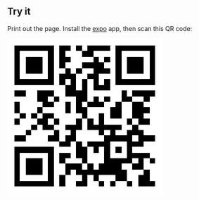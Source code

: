 ## Try it
Print out the page.
Install the [expo](https://expo.io) app, then scan this QR code:

![](./expo.png)